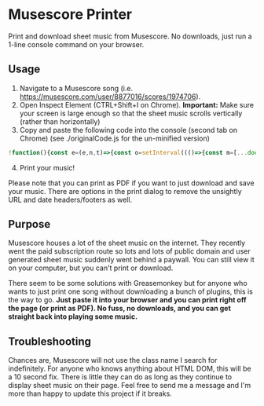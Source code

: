 # Musescore Printer

Print and download sheet music from Musescore. No downloads, just run a 1-line console command on your browser.

## Usage

1. Navigate to a Musescore song (i.e. https://musescore.com/user/8877016/scores/1974706). 
2. Open Inspect Element (CTRL+Shift+I on Chrome). **Important:** Make sure your screen is large enough so that the sheet music scrolls vertically (rather than horizontally)
3. Copy and paste the following code into the console (second tab on Chrome) (see ./originalCode.js for the un-minified version)
```js
!function(){const e=(e,n,t)=>{const o=setInterval((()=>{const m=[...document.querySelectorAll(e)];m.length===t&&m.every((e=>e.src&&e.complete))&&(clearInterval(o),n(m))}),500)},n="#jmuse-scroller-component",t=`${n}>.F16e6`,o=`${t}>img`,m=document.querySelector(n),l=document.querySelectorAll(t);m.style.scrollSnapType="none",m.style.overflow="visible";for(const e of l)e.style.height="0px",e.style.width="0px",e.style.margin="0px";e(o,(n=>{document.getElementsByTagName("html")[0].innerHTML="";const t=document.createElement("style");t.textContent="\n body{\n margin:0;\n }\n img{\n height:296mm; /* sometimes it overflows to the next page if it's 297mm */\n }\n @page {\n size: A4;\n margin: 0;\n }\n @media print {\n html, body {\n width: 210mm;\n height: 297mm;\n }\n }\n ",document.head.appendChild(t);for(const e of n){const n=document.createElement("img");n.src=e.src,document.body.appendChild(n)}e("img",window.print,l.length)}),l.length)}();
```
4. Print your music!

Please note that you can print as PDF if you want to just download and save your music. There are options in the print dialog to remove the unsightly URL and date headers/footers as well.

## Purpose

Musescore houses a lot of the sheet music on the internet. They recently went the paid subscription route so lots and lots of public domain and user generated sheet music suddenly went behind a paywall. You can still view it on your computer, but you can't print or download.

There seem to be some solutions with Greasemonkey but for anyone who wants to just print one song without downloading a bunch of plugins, this is the way to go. **Just paste it into your browser and you can print right off the page (or print as PDF). No fuss, no downloads, and you can get straight back into playing some music.**

## Troubleshooting

Chances are, Musescore will not use the class name I search for indefinitely. For anyone who knows anything about HTML DOM, this will be a 10 second fix. There is little they can do as long as they continue to display sheet music on their page. Feel free to send me a message and I'm more than happy to update this project if it breaks.
